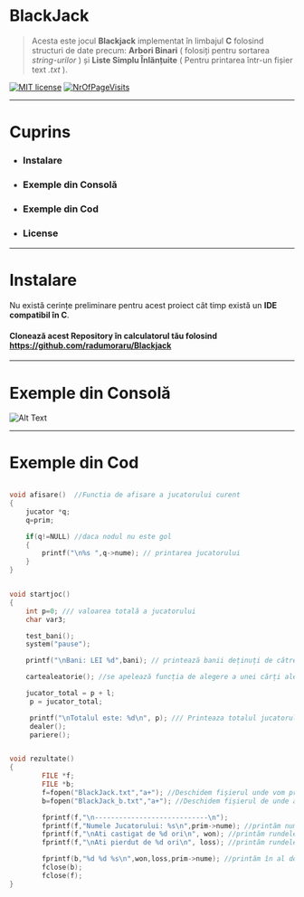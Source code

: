 # BlackJack
>Acesta este jocul **Blackjack** implementat în limbajul **C** folosind structuri de date precum: **Arbori Binari** ( folosiți pentru sortarea *string-urilor*  ) și **Liste Simplu Înlănțuite** ( Pentru printarea într-un fișier text *.txt* ).                                                                             

 [![MIT license](https://img.shields.io/badge/license-MIT-blue.svg)](https://badges.mit-license.org/)
 [![NrOfPageVisits](http://hits.dwyl.io/RalucaMagdoiu/Minesweeper-ASD.svg)](http://hits.dwyl.io/radumoraru/BlackJack)

---

# Cuprins 
* ### Instalare
* ### Exemple din Consolă
* ### Exemple din Cod
* ### License

---
# Instalare

Nu există cerințe preliminare pentru acest proiect cât timp există un  **IDE compatibil în C**.


#### Clonează acest Repository în calculatorul tău folosind  https://github.com/radumoraru/Blackjack

---

# Exemple din Consolă

![Alt Text](http://g.recordit.co/8FTAP7QfmK.gif)

---

# Exemple din Cod

```C

void afisare()  //Functia de afisare a jucatorului curent
{
    jucator *q;
    q=prim;

    if(q!=NULL) //daca nodul nu este gol
    {
        printf("\n%s ",q->nume); // printarea jucatorului
    }
}

```

```C

void startjoc()
{
    int p=0; /// valoarea totală a jucatorului
    char var3;

    test_bani();
    system("pause");

    printf("\nBani: LEI %d",bani); // printează banii deținuți de către jucător

    cartealeatorie(); //se apelează funcția de alegere a unei cărți aleatorii

    jucator_total = p + l;
     p = jucator_total;

     printf("\nTotalul este: %d\n", p); /// Printeaza totalul jucatorului
     dealer();
     pariere();

```

```C

void rezultate()
{
        FILE *f;
        FILE *b;
        f=fopen("BlackJack.txt","a+"); //Deschidem fișierul unde vom printa rezultatele
        b=fopen("BlackJack_b.txt","a+"); //Deschidem fișierul de unde arborele va prelua datele pentru sortare

        fprintf(f,"\n----------------------------\n");
        fprintf(f,"Numele Jucatorului: %s\n",prim->nume); //printăm numele în primul fișier
        fprintf(f,"\nAti castigat de %d ori\n", won); //printăm rundele câștigate în primul fișier
        fprintf(f,"\nAti pierdut de %d ori\n", loss); //printăm rundele pierdute în primul fișier

        fprintf(b,"%d %d %s\n",won,loss,prim->nume); //printăm în al doilea fișier
        fclose(b);
        fclose(f);
}


```
